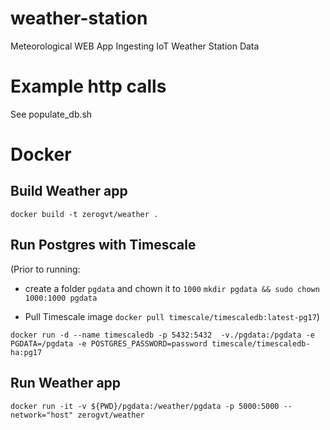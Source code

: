 # weather-station
Meteorological WEB App Ingesting IoT Weather Station Data

# Example http calls
See populate_db.sh

# Docker
## Build Weather app
`docker build -t zerogvt/weather .`

## Run Postgres with Timescale
(Prior to running:
* create a folder `pgdata` and chown it to `1000`
`mkdir pgdata && sudo chown 1000:1000 pgdata`

* Pull Timescale image `docker pull timescale/timescaledb:latest-pg17`)

`docker run -d --name timescaledb -p 5432:5432  -v./pgdata:/pgdata -e PGDATA=/pgdata -e POSTGRES_PASSWORD=password timescale/timescaledb-ha:pg17`

## Run Weather app
`docker run -it -v ${PWD}/pgdata:/weather/pgdata -p 5000:5000 --network="host" zerogvt/weather` 
